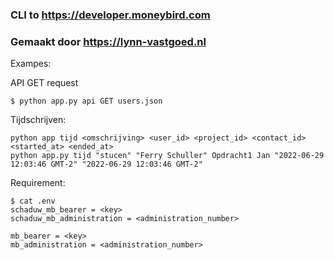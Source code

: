### CLI to https://developer.moneybird.com
### Gemaakt door https://lynn-vastgoed.nl

Exampes:

API GET request
```
$ python app.py api GET users.json
```

Tijdschrijven:
```
python app tijd <omschrijving> <user_id> <project_id> <contact_id> <started_at> <ended_at>
python app.py tijd "stucen" "Ferry Schuller" Opdracht1 Jan "2022-06-29 12:03:46 GMT-2" "2022-06-29 12:03:46 GMT-2"
```

Requirement:

```
$ cat .env 
schaduw_mb_bearer = <key>
schaduw_mb_administration = <administration_number>

mb_bearer = <key>
mb_administration = <administration_number>
```

